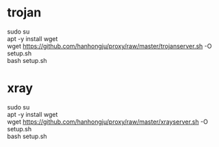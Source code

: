 # trojan
sudo    su  
apt     -y    install    wget  
wget    https://github.com/hanhongju/proxy/raw/master/trojanserver.sh    -O    setup.sh  
bash    setup.sh

# xray
sudo    su  
apt     -y    install    wget  
wget    https://github.com/hanhongju/proxy/raw/master/xrayserver.sh    -O    setup.sh  
bash    setup.sh  
